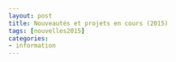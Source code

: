 ```yaml
---
layout: post
title: Nouveautés et projets en cours (2015)
tags: [nouvelles2015] 
categories:
- information
---
```


